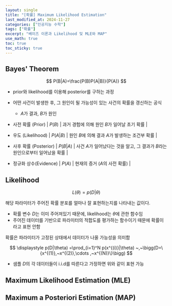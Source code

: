 ```yaml
---
layout: single
title: "[확률] Maximum Likelihood Estimation"
last_modified_at: 2024-11-27
categories: ["인공지능 수학"]
tags: ["확률"]
excerpt: "베이즈 이론과 Likelihood 및 MLE와 MAP"
use_math: true
toc: true
toc_sticky: true
---
```


## Bayes' Theorem

$$
P(B|A)=\frac{P(B)P(A|B)}{P(A)}
$$

- prior와 likelihood를 이용해 posterior를 구하는 과정
- 어떤 사건이 발생한 후, 그 원인이 될 가능성이 있는 사건의 확률을 갱신하는 공식
    - $A$가 결과, $B$가 원인

- 사전 확률 (Prior) | $P(B)$ | 과거 경험에 의해 원인 $B$가 일어날 초기 확률 |
- 우도 (Likelihood) | $P(A|B)$ | 원인 $B$에 의해 결과 $A$가 발생하는 조건부 확률 |
- 사후 확률 (Posterior) | $P(B|A)$ | 사건 $A$가 일어났다는 것을 알고, 그 결과가 $B$라는 원인으로부터 일어났을 확률 |
- 정규화 상수(Evidence) | $P(A)$ | 현재의 증거 ($A$의 사전 확률) |

## Likelihood

$$
L(\theta)=p(D|\theta)
$$

해당 파라미터가 주어진 확률 분포를 얼마나 잘 표현하는지를 나타내는 값이다.

- 확률 변수 $D$는 이미 주어져있기 때문에, likelihood는 $\theta$에 관한 함수임
- 주어진 데이터를 기반으로 파라미터의 적합도를 평가하는 함수이기 때문에 확률이라고 표현 안함
    
확률은 파라미터가 고정된 상태에서 데이터가 나올 가능성을 의미함
    

$$
\displaystyle
p(D|\theta)
=\prod_{i=1}^N p(x^{(i)}|\theta)
~,~\bigg(D=\{x^{(1)},~x^{(2)},\cdots ,~x^{(N)}\}\bigg)
$$

- 샘플 $D$의 각 데이터들이 i.i.d를 따른다고 가정하면 위와 같이 표현 가능

## Maximum Likelihood Estimation (MLE)

## Maximum a Posteriori Estimation (MAP)
